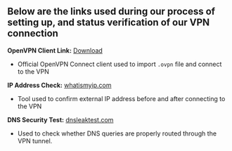 **Below are the links used during our process of setting up, and status verification of our VPN connection**
--

**OpenVPN Client Link:** [Download](https://openvpn.net/client/)
- Official OpenVPN Connect client used to import `.ovpn` file and connect to the VPN

**IP Address Check:** [whatismyip.com](https://www.whatismyip.com/) 
- Tool used to confirm external IP address before and after connecting to the VPN

**DNS Security Test:** [dnsleaktest.com](https://www.dnsleaktest.com/) 
- Used to check whether DNS queries are properly routed through the VPN tunnel.  
